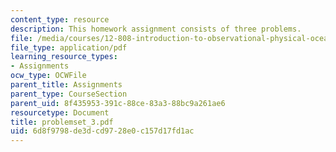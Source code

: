 ```yaml
---
content_type: resource
description: This homework assignment consists of three problems.
file: /media/courses/12-808-introduction-to-observational-physical-oceanography-fall-2004/6d8f9798de3dcd9728e0c157d17fd1ac_problemset_3.pdf
file_type: application/pdf
learning_resource_types:
- Assignments
ocw_type: OCWFile
parent_title: Assignments
parent_type: CourseSection
parent_uid: 8f435953-391c-88ce-83a3-88bc9a261ae6
resourcetype: Document
title: problemset_3.pdf
uid: 6d8f9798-de3d-cd97-28e0-c157d17fd1ac
---
```

